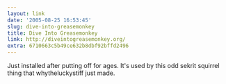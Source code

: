 ```yaml
---
layout: link
date: '2005-08-25 16:53:45'
slug: dive-into-greasemonkey
title: Dive Into Greasemonkey
link: http://diveintogreasemonkey.org/
extra: 6710663c5b49ce632b8dbf92bffd2496
---
```


Just installed after putting off for ages. It's used by this odd sekrit squirrel thing that whytheluckystiff just made.